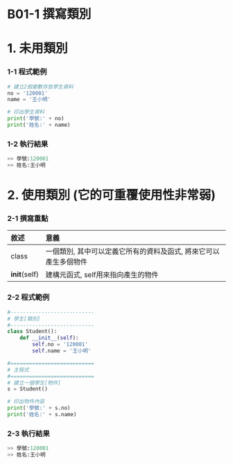 # B01-1 撰寫類別

# 1. 未用類別

### 1-1 程式範例
``` python
# 建立2個變數存放學生資料
no = '120001'
name = '王小明'

# 印出學生資料
print('學號:' + no)
print('姓名:' + name)  
```

### 1-2 執行結果
``` python
>> 學號:120001
>> 姓名:王小明
```

# 2. 使用類別 (它的可重覆使用性非常弱)

### 2-1 撰寫重點
| 敘述 | 意義 |
|:---------|:------|
| class | 一個類別, 其中可以定義它所有的資料及函式, 將來它可以產生多個物件  |
| __init__(self) | 建構元函式, self用來指向產生的物件 |


### 2-2 程式範例
``` python
#---------------------------
# 學生[類別]
#---------------------------
class Student():
    def __init__(self):
        self.no = '120001'
        self.name = '王小明'

#===========================
# 主程式
#===========================
# 建立一個學生[物件]
s = Student()

# 印出物件內容
print('學號:' + s.no)
print('姓名:' + s.name)
```

### 2-3 執行結果
``` python
>> 學號:120001
>> 姓名:王小明
```
